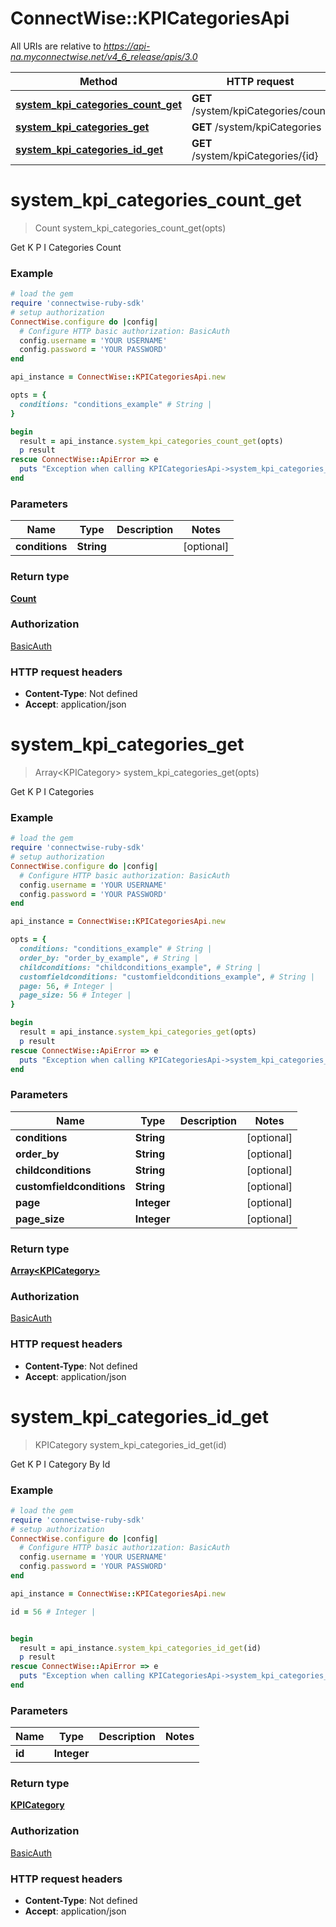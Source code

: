 # ConnectWise::KPICategoriesApi

All URIs are relative to *https://api-na.myconnectwise.net/v4_6_release/apis/3.0*

Method | HTTP request | Description
------------- | ------------- | -------------
[**system_kpi_categories_count_get**](KPICategoriesApi.md#system_kpi_categories_count_get) | **GET** /system/kpiCategories/count | 
[**system_kpi_categories_get**](KPICategoriesApi.md#system_kpi_categories_get) | **GET** /system/kpiCategories | 
[**system_kpi_categories_id_get**](KPICategoriesApi.md#system_kpi_categories_id_get) | **GET** /system/kpiCategories/{id} | 


# **system_kpi_categories_count_get**
> Count system_kpi_categories_count_get(opts)



Get K P I Categories Count

### Example
```ruby
# load the gem
require 'connectwise-ruby-sdk'
# setup authorization
ConnectWise.configure do |config|
  # Configure HTTP basic authorization: BasicAuth
  config.username = 'YOUR USERNAME'
  config.password = 'YOUR PASSWORD'
end

api_instance = ConnectWise::KPICategoriesApi.new

opts = { 
  conditions: "conditions_example" # String | 
}

begin
  result = api_instance.system_kpi_categories_count_get(opts)
  p result
rescue ConnectWise::ApiError => e
  puts "Exception when calling KPICategoriesApi->system_kpi_categories_count_get: #{e}"
end
```

### Parameters

Name | Type | Description  | Notes
------------- | ------------- | ------------- | -------------
 **conditions** | **String**|  | [optional] 

### Return type

[**Count**](Count.md)

### Authorization

[BasicAuth](../README.md#BasicAuth)

### HTTP request headers

 - **Content-Type**: Not defined
 - **Accept**: application/json



# **system_kpi_categories_get**
> Array&lt;KPICategory&gt; system_kpi_categories_get(opts)



Get K P I Categories

### Example
```ruby
# load the gem
require 'connectwise-ruby-sdk'
# setup authorization
ConnectWise.configure do |config|
  # Configure HTTP basic authorization: BasicAuth
  config.username = 'YOUR USERNAME'
  config.password = 'YOUR PASSWORD'
end

api_instance = ConnectWise::KPICategoriesApi.new

opts = { 
  conditions: "conditions_example" # String | 
  order_by: "order_by_example", # String | 
  childconditions: "childconditions_example", # String | 
  customfieldconditions: "customfieldconditions_example", # String | 
  page: 56, # Integer | 
  page_size: 56 # Integer | 
}

begin
  result = api_instance.system_kpi_categories_get(opts)
  p result
rescue ConnectWise::ApiError => e
  puts "Exception when calling KPICategoriesApi->system_kpi_categories_get: #{e}"
end
```

### Parameters

Name | Type | Description  | Notes
------------- | ------------- | ------------- | -------------
 **conditions** | **String**|  | [optional] 
 **order_by** | **String**|  | [optional] 
 **childconditions** | **String**|  | [optional] 
 **customfieldconditions** | **String**|  | [optional] 
 **page** | **Integer**|  | [optional] 
 **page_size** | **Integer**|  | [optional] 

### Return type

[**Array&lt;KPICategory&gt;**](KPICategory.md)

### Authorization

[BasicAuth](../README.md#BasicAuth)

### HTTP request headers

 - **Content-Type**: Not defined
 - **Accept**: application/json



# **system_kpi_categories_id_get**
> KPICategory system_kpi_categories_id_get(id)



Get K P I Category By Id

### Example
```ruby
# load the gem
require 'connectwise-ruby-sdk'
# setup authorization
ConnectWise.configure do |config|
  # Configure HTTP basic authorization: BasicAuth
  config.username = 'YOUR USERNAME'
  config.password = 'YOUR PASSWORD'
end

api_instance = ConnectWise::KPICategoriesApi.new

id = 56 # Integer | 


begin
  result = api_instance.system_kpi_categories_id_get(id)
  p result
rescue ConnectWise::ApiError => e
  puts "Exception when calling KPICategoriesApi->system_kpi_categories_id_get: #{e}"
end
```

### Parameters

Name | Type | Description  | Notes
------------- | ------------- | ------------- | -------------
 **id** | **Integer**|  | 

### Return type

[**KPICategory**](KPICategory.md)

### Authorization

[BasicAuth](../README.md#BasicAuth)

### HTTP request headers

 - **Content-Type**: Not defined
 - **Accept**: application/json



